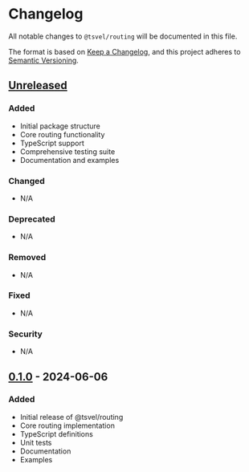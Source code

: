# Changelog

All notable changes to `@tsvel/routing` will be documented in this file.

The format is based on [Keep a Changelog](https://keepachangelog.com/en/1.0.0/),
and this project adheres to [Semantic Versioning](https://semver.org/spec/v2.0.0.html).

## [Unreleased]

### Added
- Initial package structure
- Core routing functionality
- TypeScript support
- Comprehensive testing suite
- Documentation and examples

### Changed
- N/A

### Deprecated
- N/A

### Removed
- N/A

### Fixed
- N/A

### Security
- N/A

## [0.1.0] - 2024-06-06

### Added
- Initial release of @tsvel/routing
- Core routing implementation
- TypeScript definitions
- Unit tests
- Documentation
- Examples

[Unreleased]: https://github.com/tsvel/tsvel/compare/routing-v0.1.0...HEAD
[0.1.0]: https://github.com/tsvel/tsvel/releases/tag/routing-v0.1.0

